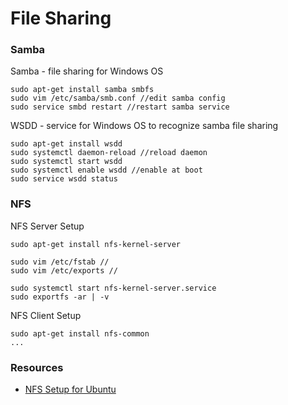 # File Sharing

### Samba
Samba - file sharing for Windows OS
```
sudo apt-get install samba smbfs
sudo vim /etc/samba/smb.conf //edit samba config
sudo service smbd restart //restart samba service
```
WSDD - service for Windows OS to recognize samba file sharing
```
sudo apt-get install wsdd
sudo systemctl daemon-reload //reload daemon
sudo systemctl start wsdd
sudo systemctl enable wsdd //enable at boot
sudo service wsdd status
```

### NFS
NFS Server Setup
```
sudo apt-get install nfs-kernel-server

sudo vim /etc/fstab //
sudo vim /etc/exports //

sudo systemctl start nfs-kernel-server.service
sudo exportfs -ar | -v
```

NFS Client Setup
```
sudo apt-get install nfs-common
...
```

### Resources
- [NFS Setup for Ubuntu](https://linuxize.com/post/how-to-install-and-configure-an-nfs-server-on-ubuntu-20-04/#installing-the-nfs-server)
